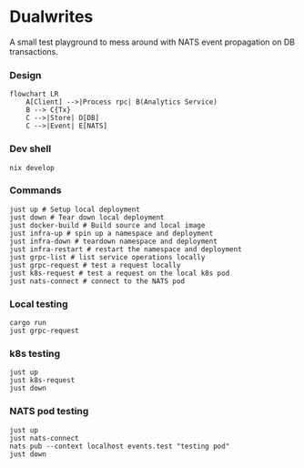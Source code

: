 # Dualwrites

A small test playground to mess around with NATS event propagation on DB transactions.

### Design

```mermaid
flowchart LR
    A[Client] -->|Process rpc| B(Analytics Service)
    B --> C{Tx}
    C -->|Store| D[DB]
    C -->|Event| E[NATS]
```

### Dev shell

```shell
nix develop
```

### Commands

```shell
just up # Setup local deployment
just down # Tear down local deployment
just docker-build # Build source and local image
just infra-up # spin up a namespace and deployment
just infra-down # teardown namespace and deployment
just infra-restart # restart the namespace and deployment
just grpc-list # list service operations locally
just grpc-request # test a request locally
just k8s-request # test a request on the local k8s pod
just nats-connect # connect to the NATS pod
```

### Local testing

```
cargo run
just grpc-request
```

### k8s testing
```
just up
just k8s-request
just down
```

### NATS pod testing
```
just up
just nats-connect
nats pub --context localhost events.test "testing pod"
just down
```

